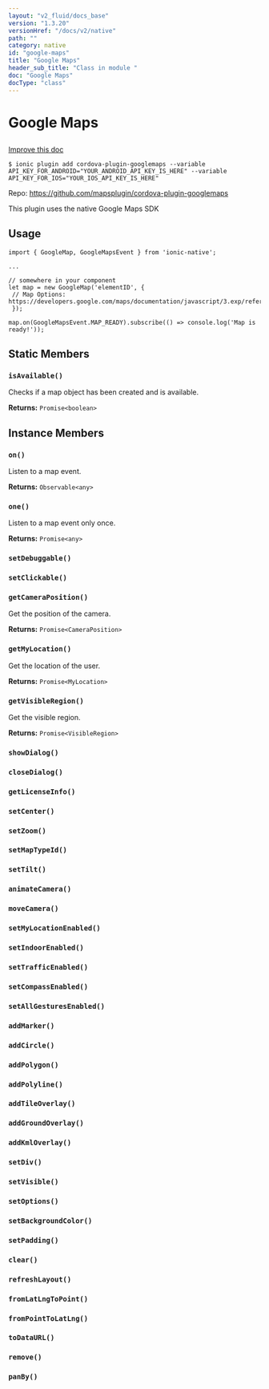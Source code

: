 ```yaml
---
layout: "v2_fluid/docs_base"
version: "1.3.20"
versionHref: "/docs/v2/native"
path: ""
category: native
id: "google-maps"
title: "Google Maps"
header_sub_title: "Class in module "
doc: "Google Maps"
docType: "class"
---
```









<h1 class="api-title">

  
  Google Maps
  

  

  

</h1>

<a class="improve-v2-docs" href="http://github.com/driftyco/ionic-native/edit/master/src/plugins/googlemaps.ts#L41">
  Improve this doc
</a>





<!-- decorators -->


<pre><code>$ ionic plugin add cordova-plugin-googlemaps --variable API_KEY_FOR_ANDROID="YOUR_ANDROID_API_KEY_IS_HERE" --variable API_KEY_FOR_IOS="YOUR_IOS_API_KEY_IS_HERE"</code></pre>
<p>Repo:
  <a href="https://github.com/mapsplugin/cordova-plugin-googlemaps">
    https://github.com/mapsplugin/cordova-plugin-googlemaps
  </a>
</p>

<!-- description -->

<p>This plugin uses the native Google Maps SDK</p>



<!-- @usage tag -->

<h2>Usage</h2>

<pre><code>import { GoogleMap, GoogleMapsEvent } from &#39;ionic-native&#39;;

...

// somewhere in your component
let map = new GoogleMap(&#39;elementID&#39;, {
 // Map Options: https://developers.google.com/maps/documentation/javascript/3.exp/reference#MapOptions
 });

map.on(GoogleMapsEvent.MAP_READY).subscribe(() =&gt; console.log(&#39;Map is ready!&#39;));
</code></pre>




<!-- @property tags -->
<h2>Static Members</h2>
<div id="isAvailable"></div>
<h3><code>isAvailable()</code>
  
</h3>

Checks if a map object has been created and is available.







<div class="return-value" markdown="1">
  <i class="icon ion-arrow-return-left"></i>
  <b>Returns:</b> 
<code>Promise&lt;boolean&gt;</code> 
</div>




<!-- methods on the class -->

<h2>Instance Members</h2>

<div id="on"></div>

<h3>
  <code>on()</code>
  

</h3>

Listen to a map event.







<div class="return-value" markdown="1">
  <i class="icon ion-arrow-return-left"></i>
  <b>Returns:</b> 
<code>Observable&lt;any&gt;</code> 
</div>




<div id="one"></div>

<h3>
  <code>one()</code>
  

</h3>

Listen to a map event only once.







<div class="return-value" markdown="1">
  <i class="icon ion-arrow-return-left"></i>
  <b>Returns:</b> 
<code>Promise&lt;any&gt;</code> 
</div>




<div id="setDebuggable"></div>

<h3>
  <code>setDebuggable()</code>
  

</h3>












<div id="setClickable"></div>

<h3>
  <code>setClickable()</code>
  

</h3>












<div id="getCameraPosition"></div>

<h3>
  <code>getCameraPosition()</code>
  

</h3>

Get the position of the camera.







<div class="return-value" markdown="1">
  <i class="icon ion-arrow-return-left"></i>
  <b>Returns:</b> 
<code>Promise&lt;CameraPosition&gt;</code> 
</div>




<div id="getMyLocation"></div>

<h3>
  <code>getMyLocation()</code>
  

</h3>

Get the location of the user.







<div class="return-value" markdown="1">
  <i class="icon ion-arrow-return-left"></i>
  <b>Returns:</b> 
<code>Promise&lt;MyLocation&gt;</code> 
</div>




<div id="getVisibleRegion"></div>

<h3>
  <code>getVisibleRegion()</code>
  

</h3>

Get the visible region.







<div class="return-value" markdown="1">
  <i class="icon ion-arrow-return-left"></i>
  <b>Returns:</b> 
<code>Promise&lt;VisibleRegion&gt;</code> 
</div>




<div id="showDialog"></div>

<h3>
  <code>showDialog()</code>
  

</h3>












<div id="closeDialog"></div>

<h3>
  <code>closeDialog()</code>
  

</h3>












<div id="getLicenseInfo"></div>

<h3>
  <code>getLicenseInfo()</code>
  

</h3>












<div id="setCenter"></div>

<h3>
  <code>setCenter()</code>
  

</h3>












<div id="setZoom"></div>

<h3>
  <code>setZoom()</code>
  

</h3>












<div id="setMapTypeId"></div>

<h3>
  <code>setMapTypeId()</code>
  

</h3>












<div id="setTilt"></div>

<h3>
  <code>setTilt()</code>
  

</h3>












<div id="animateCamera"></div>

<h3>
  <code>animateCamera()</code>
  

</h3>












<div id="moveCamera"></div>

<h3>
  <code>moveCamera()</code>
  

</h3>












<div id="setMyLocationEnabled"></div>

<h3>
  <code>setMyLocationEnabled()</code>
  

</h3>












<div id="setIndoorEnabled"></div>

<h3>
  <code>setIndoorEnabled()</code>
  

</h3>












<div id="setTrafficEnabled"></div>

<h3>
  <code>setTrafficEnabled()</code>
  

</h3>












<div id="setCompassEnabled"></div>

<h3>
  <code>setCompassEnabled()</code>
  

</h3>












<div id="setAllGesturesEnabled"></div>

<h3>
  <code>setAllGesturesEnabled()</code>
  

</h3>












<div id="addMarker"></div>

<h3>
  <code>addMarker()</code>
  

</h3>












<div id="addCircle"></div>

<h3>
  <code>addCircle()</code>
  

</h3>












<div id="addPolygon"></div>

<h3>
  <code>addPolygon()</code>
  

</h3>












<div id="addPolyline"></div>

<h3>
  <code>addPolyline()</code>
  

</h3>












<div id="addTileOverlay"></div>

<h3>
  <code>addTileOverlay()</code>
  

</h3>












<div id="addGroundOverlay"></div>

<h3>
  <code>addGroundOverlay()</code>
  

</h3>












<div id="addKmlOverlay"></div>

<h3>
  <code>addKmlOverlay()</code>
  

</h3>












<div id="setDiv"></div>

<h3>
  <code>setDiv()</code>
  

</h3>












<div id="setVisible"></div>

<h3>
  <code>setVisible()</code>
  

</h3>












<div id="setOptions"></div>

<h3>
  <code>setOptions()</code>
  

</h3>












<div id="setBackgroundColor"></div>

<h3>
  <code>setBackgroundColor()</code>
  

</h3>












<div id="setPadding"></div>

<h3>
  <code>setPadding()</code>
  

</h3>












<div id="clear"></div>

<h3>
  <code>clear()</code>
  

</h3>












<div id="refreshLayout"></div>

<h3>
  <code>refreshLayout()</code>
  

</h3>












<div id="fromLatLngToPoint"></div>

<h3>
  <code>fromLatLngToPoint()</code>
  

</h3>












<div id="fromPointToLatLng"></div>

<h3>
  <code>fromPointToLatLng()</code>
  

</h3>












<div id="toDataURL"></div>

<h3>
  <code>toDataURL()</code>
  

</h3>












<div id="remove"></div>

<h3>
  <code>remove()</code>
  

</h3>












<div id="panBy"></div>

<h3>
  <code>panBy()</code>
  

</h3>












<!-- related link --><!-- end content block -->


<!-- end body block -->

